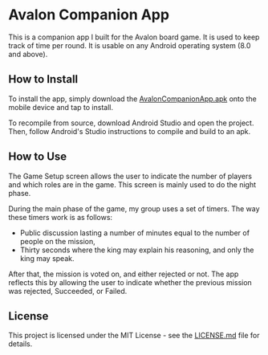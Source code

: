 # Avalon Companion App

This is a companion app I built for the Avalon board game. It is used to keep track of time per round. It is usable on any Android operating system (8.0 and above).

## How to Install

To install the app, simply download the [AvalonCompanionApp.apk](apk) onto the mobile device and tap to install.

To recompile from source, download Android Studio and open the project. Then, follow Android's Studio instructions to compile and build to an apk.

## How to Use

The Game Setup screen allows the user to indicate the number of players and which roles are in the game. This screen is mainly used to do the night phase.

During the main phase of the game, my group uses a set of timers. The way these timers work is as follows: 
* Public discussion lasting a number of minutes equal to the number of people on the mission, 
* Thirty seconds where the king may explain his reasoning, and only the king may speak. 

After that, the mission is voted on, and either rejected or not. The app reflects this by allowing the user to indicate whether the previous mission was rejected, Succeeded, or Failed.

## License

This project is licensed under the MIT License - see the [LICENSE.md](LICENSE.md) file for details.